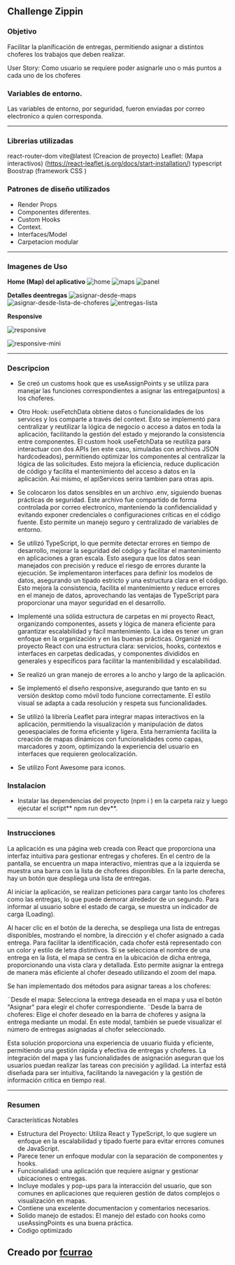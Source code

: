 


## Challenge Zippin


### Objetivo
Facilitar la planificación de entregas, permitiendo asignar a distintos choferes los trabajos que deben realizar.

User Story: Como usuario se requiere poder asignarle uno o más puntos a cada uno de los choferes


### Variables de entorno.
Las variables de entorno, por seguridad, fueron enviadas por correo electronico a quien corresponda.


---

### Librerias utilizadas

react-router-dom
vite@latest (Creacion de proyecto)
Leaflet: (Mapa interactivos)  (https://react-leaflet.js.org/docs/start-installation/)
typescript
Boostrap (framework CSS )


 
### Patrones de diseño utilizados

- Render Props
- Componentes diferentes.
- Custom Hooks 
- Context.
- Interfaces/Model
- Carpetacion modular



---

### Imagenes de Uso

**Home (Map) del aplicativo**
![home](public/images/ejemplo.png)
![maps](public/images/maps.png)
![panel](public/images/panel.png)

**Detalles deentregas**
![asignar-desde-maps](public/images/asignar-desde-maps.png)
![asignar-desde-lista-de-choferes](public/images/asignar-desde-lista-de-choferes.png)
![entregas-lista](public/images/entregas-lista.png)

**Responsive**

![responsive](public/images/responsive1.png)

![responsive-mini](public/images/responsive2.png) 




---

### Descripcion

- Se creó un customs hook que es useAssignPoints y se utiliza para manejar las funciones correspondientes a asignar las entrega(puntos) a los choferes.

- Otro Hook: useFetchData obtiene datos o funcionalidades de los services y los comparte a través del context. Esto se implementó para centralizar y reutilizar la lógica de negocio o acceso a datos en toda la aplicación, facilitando la gestión del estado y mejorando la consistencia entre componentes.
El custom hook useFetchData se reutiliza para interactuar con dos APIs (en este caso, simuladas con archivos JSON hardcodeados), permitiendo optimizar los componentes al centralizar la lógica de las solicitudes. Esto mejora la eficiencia, reduce duplicación de código y facilita el mantenimiento del acceso a datos en la aplicación. 
Asi mismo, el apiServices serira tambien para otras apis.


- Se colocaron los datos sensibles en un archivo .env, siguiendo buenas prácticas de seguridad. Este archivo fue compartido de forma controlada por correo electronico, manteniendo la confidencialidad y evitando exponer credenciales o configuraciones críticas en el código fuente. Esto permite un manejo seguro y centralizado de variables de entorno.


- Se utilizó TypeScript, lo que permite detectar errores en tiempo de desarrollo, mejorar la seguridad del código y facilitar el mantenimiento en aplicaciones a gran escala. Esto asegura que los datos sean manejados con precisión y reduce el riesgo de errores durante la ejecución.
Se implementaron interfaces para definir los modelos de datos, asegurando un tipado estricto y una estructura clara en el código. Esto mejora la consistencia, facilita el mantenimiento y reduce errores en el manejo de datos, aprovechando las ventajas de TypeScript para proporcionar una mayor seguridad en el desarrollo.

- Implementé una sólida estructura de carpetas en mi proyecto React, organizando componentes, assets y lógica de manera eficiente para garantizar escalabilidad y fácil mantenimiento. 
La idea es tener un gran enfoque en la organización y en las buenas prácticas.
Organizé mi proyecto React con una estructura clara: servicios, hooks, contextos e interfaces en carpetas dedicadas, y componentes divididos en generales y específicos para facilitar la mantenibilidad y escalabilidad.

- Se realizó un gran manejo de errores a lo ancho y largo de la aplicación.

- Se implementó el diseño responsive, asegurando que tanto en su versión desktop como móvil todo funcione correctamente. El estilo visual se adapta a cada resolución y respeta sus funcionalidades.

-  Se utilizó la librería Leaflet para integrar mapas interactivos en la aplicación, permitiendo la visualización y manipulación de datos geoespaciales de forma eficiente y ligera. Esta herramienta facilita la creación de mapas dinámicos con funcionalidades como capas, marcadores y zoom, optimizando la experiencia del usuario en interfaces que requieren geolocalización.

- Se utilizo Font Awesome para iconos.




### Instalacion
- Instalar las dependencias del proyecto (npm i ) en la carpeta raiz y luego ejecutar el script** npm run dev**.


---


### Instrucciones

La aplicación es una página web creada con React que proporciona una interfaz intuitiva para gestionar entregas y choferes. En el centro de la pantalla, se encuentra un mapa interactivo, mientras que a la izquierda se muestra una barra con la lista de choferes disponibles. En la parte derecha, hay un botón que despliega una lista de entregas.

Al iniciar la aplicación, se realizan peticiones para cargar tanto los choferes como las entregas, lo que puede demorar alrededor de un segundo. Para informar al usuario sobre el estado de carga, se muestra un indicador de carga (Loading).

Al hacer clic en el botón de la derecha, se despliega una lista de entregas disponibles, mostrando el nombre, la dirección y el chofer asignado a cada entrega. Para facilitar la identificación, cada chofer está representado con un color y estilo de letra distintivos. Si se selecciona el nombre de una entrega en la lista, el mapa se centra en la ubicación de dicha entrega, proporcionando una vista clara y detallada. Esto permite asignar la entrega de manera más eficiente al chofer deseado utilizando el zoom del mapa.

Se han implementado dos métodos para asignar tareas a los choferes:

¨Desde el mapa: Selecciona la entrega deseada en el mapa y usa el botón "Asignar" para elegir el chofer correspondiente.
¨Desde la barra de choferes: Elige el chofer deseado en la barra de choferes y asigna la entrega mediante un modal. En este modal, también se puede visualizar el número de entregas asignadas al chofer seleccionado.

Esta solución proporciona una experiencia de usuario fluida y eficiente, permitiendo una gestión rápida y efectiva de entregas y choferes. La integración del mapa y las funcionalidades de asignación aseguran que los usuarios puedan realizar las tareas con precisión y agilidad. La interfaz está diseñada para ser intuitiva, facilitando la navegación y la gestión de información crítica en tiempo real.


---

### Resumen

Características Notables
- Estructura del Proyecto: Utiliza React y TypeScript, lo que sugiere un enfoque en la escalabilidad y tipado fuerte para evitar errores comunes de JavaScript.
- Parece tener un enfoque modular con la separación de componentes y hooks.
- Funcionalidad: una aplicación que requiere asignar y gestionar ubicaciones o entregas.
- Incluye modales y pop-ups para la interacción del usuario, que son comunes en aplicaciones que requieren gestión de datos complejos o visualización en mapas. 
- Contiene una excelente documentacion y comentarios necesarios.
- Solido manejo de estados: El manejo del estado con hooks como useAssingPoints es una buena práctica.
- Codigo optimizado



## Creado por [fcurrao](https://github.com/fcurrao/ "fcurrao")








